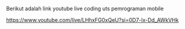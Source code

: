 Berikut adalah link youtube live coding uts pemrograman mobile

https://www.youtube.com/live/LHhxFG0xQeU?si=0D7-lx-Dd_AWkVHk